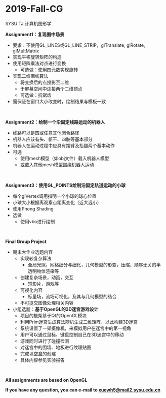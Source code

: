 # 2019-Fall-CG
SYSU TJ 计算机图形学

**Assignment1：复现图中场景**
* 要求：不使用GL_LINES或GL_LINE_STRIP，glTranslate, glRotate, glMultMatrix
* 实现平移旋转矩阵的构造
* 使用矩阵乘法对点进行变换
  * 可选做：使用四元数实现旋转
* 实现二维画线算法
  * 将变换后的点投影至二维
  * 于屏幕空间中连接两个二维顶点
  * 可选做：抗锯齿
* 需保证在窗口大小改变时，绘制结果与模板一致
<br/>

**Assignment2：绘制一个沿固定线路运动的机器人**
* 线路可以是圆或任意其他闭合路径
* 机器人应该有头、躯干、四肢等基本部分
* 机器人在运动过程中应具有摆臂及抬腿两个基本动作
* 可选
  * 使用mesh模型（如obj文件）载入机器人模型
  * 或载入其他mesh模型围绕机器人运动
<br/>

**Assignment3：使用GL_POINTS绘制沿固定轨道运动的小球**
* 每个glVertex调用指明一个小球的球心位置
* 小球大小根据离观察点距离变化（近大远小）
* 使用Phong Shading
* 选做
  * 使用vbo进行绘制
<br/>

**Final Group Project**
* 期末大作业选题内容
  * 实现较复杂算法
    * 全局光照，网格细分与细化，几何模型的形变，压缩，顺序无关的半透明物体渲染等
  * 创建复杂场景，动画，交互
    * 短影片，游戏等
  * 可视化内容
    * 标量场，流场可视化，及其与几何模型的结合
  * 不可提交图像处理相关内容
* 小组选题：**基于OpenGL的3D迷宫游戏设计**
  * 项目的框架基于Qt的OpenGL模块
  * 利用Prim迷宫生成算法随机生成二维矩阵，以此构建3D迷宫
  * 系统设置了一架摄像机，来模拟用户在迷宫中的第一视角
  * 用户可以通过鼠标、键盘控制自己在3D迷宫中的移动
  * 游戏同时进行了碰撞检测
  * 对迷宫中的围墙、地板进行纹理贴图
  * 完成填空盒的创建
  * 具体内容参见实验报告
<br/>

**All assignments are based on OpenGL**

**If you have any question, you can e-mail to xuewh5@mail2.sysu.edu.cn**
